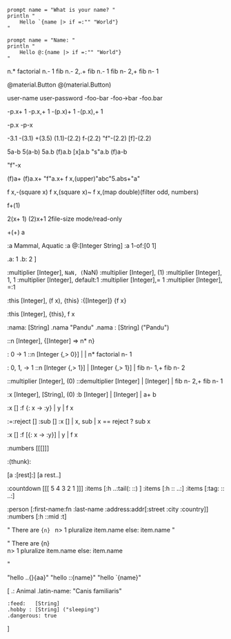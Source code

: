 ```
prompt name = "What is your name? "
println "
	Hello `{name |> if =:"" "World"}
"
```

```
prompt name = "Name: "
println "
	Hello @:{name |> if =:"" "World"}
"
```

n.* factorial n.- 1
fib n.- 2,.+ fib n.- 1
fib n- 2,+ fib n- 1

@material.Button
@(material.Button)


user-name
user-password
-foo-bar
-foo->bar
-foo.bar

-p.x+ 1
-p.x,+ 1
-(p.x)+ 1
-(p.x),+ 1

-p.x
-p-x

-3.1
-(3.1)
+(3.5)
(1.1)-(2.2)
f-(2.2)
"f"-(2.2)
[f]-(2.2)

5a-b 5(a-b)
5a.b
(f)a.b
[x]a.b
"s"a.b
(f)a-b

"f"-x

(f)a+
(f)a.x+
"f"a.x+
f x,(upper)"abc"5.abs+"a"

f x,-(square x)
f x,(square x)~
f x,(map double)(filter odd, numbers)

f+(1)


2(x+ 1)
(2)x+1
2file-size
mode/read-only


+(+) a


:a Mammal, Aquatic
:a @:[Integer String]
:a 1-of:[0 1]

.a: 1
.b: 2
]


:multiplier [Integer], `NaN, (`NaN)
:multiplier [Integer], (1)
:multiplier [Integer], 1, 1
:multiplier [Integer], default:1
:multiplier [Integer],= 1
:multiplier [Integer], =:1


:this [Integer], (f x), {this}
:{[Integer]} {f x}

:this [Integer], {this}, f x

:nama: [String]
.nama "Pandu"
.nama : [String] ("Pandu")




::n [Integer], {[Integer] => n* n}

: 0 -> 1
::n   [Integer {,> 0}]
    |
	|
	n* factorial n- 1


: 0, 1, -> 1
::n   [Integer {,> 1}]
	| [Integer {,> 1}]
	|
	fib n- 1,+ fib n- 2


::multiplier   [Integer], (0)
::demultiplier [Integer]
	|		   [Integer]
	|
	fib n- 2,+ fib n- 1

:x    [Integer], [String], (0)
:b    [Integer]
	| [Integer]
	|
	a+ b


:x	  []
:f    {: x -> :y}
	| y
	|
	f x


:=:reject []
:sub      []
:x        []
	| x, sub
	|
	x == reject ?
		sub
	x



:x	  []
:f    [{: x -> :y}]
	| y
	|
	f x



:numbers [[[]]]

:(thunk):

[a :[rest]:]
[a rest..]

:countdown [[[ 5 4 3 2 1 ]]]
:items [:h ..:tail(: ::) ]
:items [:h :: ..:]
:items [:tag: :: ..:]



:person [:first-name:fn :last-name :address:addr[:street :city :country]]
:numbers [:h ::mid :t]


"
	There are `{n} `
		n> 1
			pluralize item.name
		else:
			item.name
"

"
	There are \{n} \
		n> 1
			pluralize item.name
		else:
			item.name
	
"

"hello ..{}{aa}"
"hello ::{name}"
"hello `{name}"


[
	.: Animal
		.latin-name: "Canis familiaris"

	:feed:   [String]
	.hobby : [String] ("sleeping")
	.dangerous: true
]
